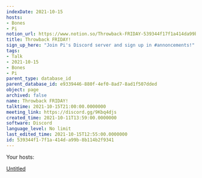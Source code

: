 ```yaml
---
indexDate: 2021-10-15
hosts:
- Bones
- Pi
notion_url: https://www.notion.so/Throwback-FRIDAY-539344f17f1a414da99b8b114b2f9341
title: Throwback FRIDAY!
sign_up_here: "Join Pi's Discord server and sign up in #annoncements!"
tags:
- Talk
- 2021-10-15
- Bones
- Pi
parent_type: database_id
parent_database_id: e9339446-880f-4ef0-8ad7-8ad1f507dded
object: page
archived: false
name: Throwback FRIDAY!
talktime: 2021-10-15T21:00:00.0000000
meeting_link: https://discord.gg/9Kbq4djs
created_time: 2021-10-11T13:59:00.0000000
software: Discord
language_level: No limit
last_edited_time: 2021-10-15T12:55:00.0000000
id: 539344f1-7f1a-414d-a99b-8b114b2f9341
---
```




Your hosts:

[Untitled](https://www.notion.so/482e61b02b9c4456b2b4fe86bb7544c6)   






